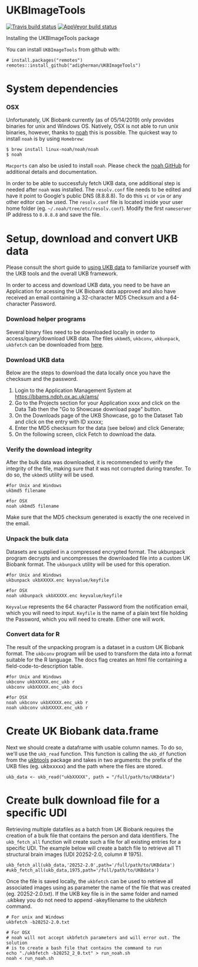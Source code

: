 # UKBImageTools
[![Travis build status](https://travis-ci.com/adigherman/UKBImageTools.svg?branch=master)](https://travis-ci.com/adigherman/UKBImageTools)
[![AppVeyor build status](https://ci.appveyor.com/api/projects/status/github/adigherman/UKBImageTools?branch=master&svg=true)](https://ci.appveyor.com/project/adigherman/UKBImageTools)

Installing the UKBImageTools package

You can install `UKBImageTools` from github with:
``` {r}
# install.packages("remotes")
remotes::install_github("adigherman/UKBImageTools")
```

# System dependencies

### OSX
Unfortunately, UK Biobank currently (as of 05/14/2019) only provides binaries for unix and Windows OS. Natively, OSX is not able to run unix binaries, however, thanks to [noah](https://github.com/linux-noah/noah) this is possible. The quickest way to install `noah` is by using `Homebrew`:
```
$ brew install linux-noah/noah/noah
$ noah
```
`Macports` can also be usied to install `noah`. Please check the [noah GitHub](https://github.com/linux-noah/noah) for additional details and documentation.

In order to be able to successfuly fetch UKB data, one additional step is needed after `noah` was installed. The `resolv.conf` file needs to be edited and have it point to Google's public DNS (8.8.8.8). To do this `vi` or `vim` or any other editor can be used. The `resolv.conf` file is located inside your user home folder (eg. `~/.noah/tree/etc/resolv.conf`). Modify the first `nameserver` IP address to `8.8.8.8` and save the file. 

# Setup, download and convert UKB data
Please consult the short guide to [using UKB data](https://biobank.ndph.ox.ac.uk/showcase/exinfo.cgi?src=accessing_data_guide) to familiarize yourself with the UKB tools and the overall UKB framework.

In order to access and download UKB data, you need to be have an Application for acessing the UK Biobank data approved and also have received an email containing a 32-character MD5 Checksum and a 64-character Password. 

### Download helper programs
Several binary files need to be downloaded locally in order to access/query/download UKB data. The files `ukbmd5`, `ukbconv`, `ukbunpack`, `ukbfetch` can be downloaded from [here](http://biobank.ndph.ox.ac.uk/showcase/download.cgi).

### Download UKB data
Below are the steps to download the data locally once you have the checksum and the password.

1. Login to the Application Management System at https://bbams.ndph.ox.ac.uk/ams/
2. Go to the Projects section for your Application xxxx and click on the Data Tab then the "Go to Showcase download page" button.
3. On the Downloads page of the UKB Showcase, go to the Dataset Tab and click on the entry with ID xxxxx;
4. Enter the MD5 checksum for the data (see below) and click Generate;
5. On the following screen, click Fetch to download the data.

### Verify the download integrity
After the bulk data was downloaded, it is recommended to verify the integrity of the file, making sure that it was not corrupted during transfer. To do so, the `ukbmd5` utility will be used. 
```
#for Unix and Windows
ukbmd5 filename

#for OSX
noah ukbmd5 filename
```
Make sure that the MD5 checksum generated is exactly the one received in the email.

### Unpack the bulk data
Datasets are supplied in a compressed encrypted format. The ukbunpack program decrypts and uncompresses the downloaded file into a custom UK Biobank format. The `ukbunpack` utility will be used for this operation. 
```
#for Unix and Windows
ukbunpack ukbXXXXX.enc keyvalue/keyfile

#for OSX
noah ukbunpack ukbXXXXX.enc keyvalue/keyfile
```
`Keyvalue` represents the 64 character Password from the notification email, which you will need to input. `Keyfile` is the name of a plain text file holding the Password, which you will need to create. Either one will work.

### Convert data for R
The result of the unpacking program is a dataset in a custom UK Biobank format. The `ukbconv` program will be used to transform the data into a format suitable for the R language. The docs flag creates an html file containing a field-code-to-description table.
```
#for Unix and Windows
ukbconv ukbXXXXX.enc_ukb r
ukbconv ukbXXXXX.enc_ukb docs

#for OSX
noah ukbconv ukbXXXXX.enc_ukb r
noah ukbconv ukbXXXXX.enc_ukb r
```

# Create UK Biobank data.frame
Next we should create a dataframe with usable column names. To do so, we'll use the `ukb_read` function. This function is calling the `ukb_df` function from the [ukbtools](https://github.com/kenhanscombe/ukbtools) package and takes in two arguments: the prefix of the UKB files (eg. ukbxxxxx) and the path where the files are stored.
```
ukb_data <- ukb_read("ukbXXXXX", path = "/full/path/to/UKBdata")
```

# Create bulk download file for a specific UDI
Retrieving multiple datafiles as a batch from UK Biobank requires the creation of a bulk file that contains the person and data identifiers. The `ukb_fetch_all` function will create such a file for all existing entries for a specific UDI. The example below will create a batch file to retrieve all T1 structural brain images (UDI 20252-2.0, column # 1975).
```
ukb_fetch_all(ukb_data,'20252-2.0',path='/full/path/to/UKBdata')
#ukb_fetch_all(ukb_data,1975,path='/full/path/to/UKBdata')
```
Once the file is saved locally, the `ukbfetch` can be used to retrieve all associated images using as parameter the name of the file that was created (eg. 20252-2.0.txt). If the UKB key file is in the same folder and named .ukbkey you do not need to append -akeyfilename to the ukbfetch command.
```
# For unix and Windows
ukbfetch -b20252-2.0.txt

# For OSX
# noah will not accept ukbfetch parameters and will error out. The solution
# is to create a bash file that contains the command to run 
echo "./ukbfetch -b20252_2_0.txt" > run_noah.sh
noah < run_noah.sh
```
